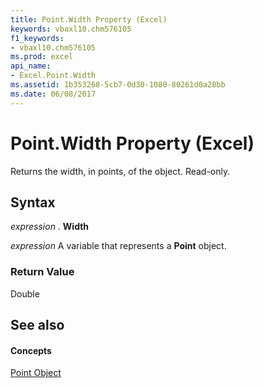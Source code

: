 ```yaml
---
title: Point.Width Property (Excel)
keywords: vbaxl10.chm576105
f1_keywords:
- vbaxl10.chm576105
ms.prod: excel
api_name:
- Excel.Point.Width
ms.assetid: 1b353268-5cb7-0d30-1080-80261d0a28bb
ms.date: 06/08/2017
---
```



# Point.Width Property (Excel)

Returns the width, in points, of the object. Read-only.


## Syntax

 _expression_ . **Width**

 _expression_ A variable that represents a **Point** object.


### Return Value

Double


## See also


#### Concepts


[Point Object](point-object-excel.md)

